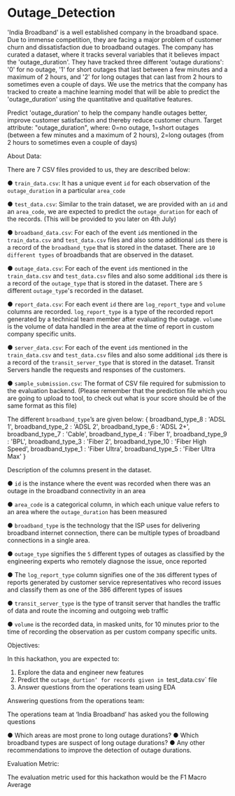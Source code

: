 # Outage_Detection

'India Broadband' is a well established company in the broadband space. Due to immense competition, they are facing a major problem of customer churn and dissatisfaction due to broadband outages. The company has curated a dataset, where it tracks several variables that it believes impact the 'outage_duration'. They have tracked three different 'outage durations': '0' for no outage, '1' for short outages that last between a few minutes and a maximum of 2 hours, and '2' for long outages that can last from 2 hours to sometimes even a couple of days. We use the metrics that the company has tracked to create a machine learning model that will be able to predict the 'outage_duration' using the quantitative and qualitative features.

Predict 'outage_duration' to help the company handle outages better, improve customer satisfaction and thereby reduce customer churn.
Target attribute: "outage_duration", where: 0=no outage, 1=short outages (between a few minutes and a maximum of 2 hours), 2=long outages (from 2 hours to sometimes even a couple of days)

About Data:

There are 7 CSV files provided to us, they are described below:

● `train_data.csv`: It has a unique event `id` for each observation of the `outage_duration` in a particular `area_code`

● `test_data.csv`: Similar to the train dataset, we are provided with an `id` and an `area_code`, we are expected to predict the `outage_duration` for each of the records. (This will be provided to you later on 4th July)

● `broadband_data.csv`: For each of the event `id`s mentioned in the `train_data.csv` and `test_data.csv` files and also some additional `id`s there is a record of the `broadband_type` that is stored in the dataset. There are `10 different types` of broadbands that are observed in the dataset.

● `outage_data.csv`: For each of the event `id`s mentioned in the `train_data.csv` and `test_data.csv` files and also some additional `id`s there is a record of the `outage_type` that is stored in the dataset. There are `5` different `outage_type`'s recorded in the dataset.

● `report_data.csv`: For each event `id` there are `log_report_type` and `volume` columns are recorded. `log_report_type` is a type of the recorded report generated by a technical team member after evaluating the outage. `volume` is the volume of data handled in the area at the time of report in custom company specific units.

● `server_data.csv`: For each of the event `id`s mentioned in the `train_data.csv` and `test_data.csv` files and also some additional `id`s there is a record of the `transit_server_type` that is stored in the dataset. Transit Servers handle the requests and responses of the customers.

● `sample_submission.csv`: The format of CSV file required for submission to the evaluation backend. (Please remember that the prediction file which you are going to upload to tool, to check out what is your score should be of the same format as this file)

The different `broadband_type`’s are given below:
{
broadband_type_8 : 'ADSL 1', broadband_type_2 : 'ADSL 2', broadband_type_6 : 'ADSL 2+', broadband_type_7 : 'Cable', broadband_type_4 : 'Fiber 1', broadband_type_9 : 'BPL', broadband_type_3 : 'Fiber 2', broadband_type_10 : 'Fiber High Speed', broadband_type_1 : 'Fiber Ultra', broadband_type_5 : 'Fiber Ultra Max'
}

Description of the columns present in the dataset.

● `id` is the instance where the event was recorded when there was an outage in the broadband connectivity in an area

● `area_code` is a categorical column, in which each unique value refers to an area where the `outage_duration` has been measured

● `broadband_type` is the technology that the ISP uses for delivering broadband internet connection, there can be multiple types of broadband connections in a single area.

 ● `outage_type` signifies the `5` different types of outages as classified by the engineering experts who remotely diagnose the issue, once reported
 
● The `log_report_type` column signifies one of the `386` different types of reports generated by customer service representatives who record issues and classify them as one of the 386 different types of issues

● `transit_server_type` is the type of transit server that handles the traffic of data and route the incoming and outgoing web traffic

● `volume` is the recorded data, in masked units, for 10 minutes prior to the time of recording the observation as per custom company specific units.

Objectives:

In this hackathon, you are expected to:

1. Explore the data and engineer new features
2. Predict the `outage_durtion‘ for records given in `test_data.csv` file
3. Answer questions from the operations team using EDA

Answering questions from the operations team:

The operations team at ‘India Broadband’ has asked you the following questions

● Which areas are most prone to long outage durations?
● Which broadband types are suspect of long outage durations?
● Any other recommendations to improve the detection of outage durations.

Evaluation Metric:

The evaluation metric used for this hackathon would be the F1 Macro Average
